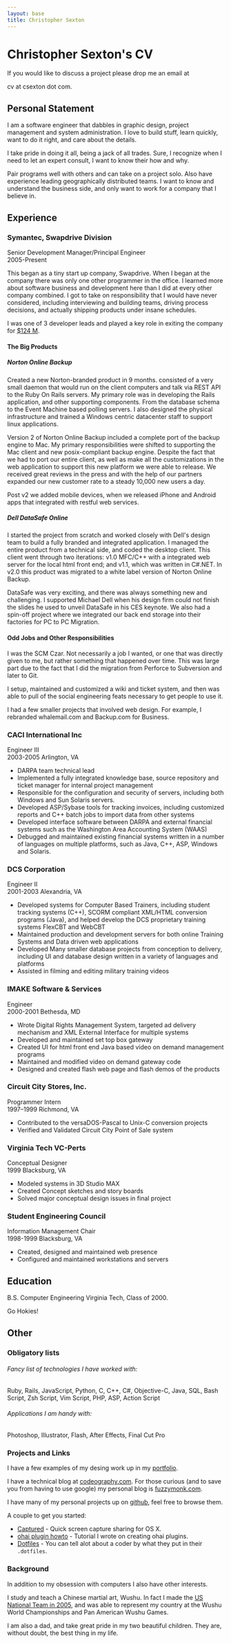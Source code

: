 ```yaml
---
layout: base
title: Christopher Sexton
---
```

# Christopher Sexton's CV

If you would like to discuss a project please drop me an email at 
<script language="Javascript" type="text/javascript">
<!--
document.write('<a href="mai');
document.write('lto');
document.write(':&#99;&#118;');
document.write('@');
document.write('&#99;&#115;&#101;&#120;&#116;&#111;&#110;&#46;&#99;&#111;&#109;">');
document.write('&#99;&#118;');
document.write('@');
document.write('&#99;&#115;&#101;&#120;&#116;&#111;&#110;&#46;&#99;&#111;&#109;<\/a>');
// -->
</script><noscript>&#99;&#118; at &#99;&#115;&#101;&#120;&#116;&#111;&#110; dot &#99;&#111;&#109;</noscript>.


## Personal Statement

I am a software engineer that dabbles in graphic design, project management and system administration. I love to build stuff, learn quickly, want to do it right, and care about the details.

I take pride in doing it all, being a jack of all trades. Sure, I recognize when I need to let an expert consult, I want to know their how and why.

Pair programs well with others and can take on a project solo. Also have experience leading geographically distributed teams. I want to know and understand the business side, and only want to work for a company that I believe in. 


## Experience


### Symantec, Swapdrive Division
  <div class='byline'>
  Senior Development Manager/Principal Engineer
  <br/>
  2005-Present
  </div>

This began as a tiny start up company, Swapdrive. When I began at the company there was only one other programmer in the office. I learned more about software business and development here than I did at every other company combined. I got to take on responsibility that I would have never considered, including interviewing and building teams, driving process decisions, and actually shipping products under insane schedules.

I was one of 3 developer leads and played a key role in exiting the company for [$124 M](http://en.wikipedia.org/wiki/List_of_mergers_and_acquisitions_by_Symantec).

#### The Big Products

##### Norton Online Backup

Created a new Norton-branded product in 9 months. consisted of a very small daemon that would run on the client computers and talk via REST API to the Ruby On Rails servers. My primary role was in developing the Rails application, and other supporting components. From the database schema to the Event Machine based polling servers. I also designed the physical infrastructure and trained a Windows centric datacenter staff to support linux applications.

Version 2 of Norton Online Backup included a complete port of the backup engine to Mac. My primary responsibilities were shifted to supporting the Mac client and new posix-compliant backup engine. Despite the fact that we had to port our entire client, as well as make all the customizations in the web application to support this new platform we were able to release. We received great reviews in the press and with the help of our partners expanded our new customer rate to a steady 10,000 new users a day.

Post v2 we added mobile devices, when we released iPhone and Android apps that integrated with restful web services.

##### Dell DataSafe Online

I started the project from scratch and worked closely with Dell's design team to build a fully branded and integrated application. I managed the entire product from a technical side, and coded the desktop client. This client went through two iterations: v1.0 MFC/C++ with a integrated web server for the local html front end; and v1.1, which was written in C#.NET. In v2.0 this product was migrated to a white label version of Norton Online Backup.

DataSafe was very exciting, and there was always something new and challenging. I supported Michael Dell when his design firm could not finish the slides he used to unveil DataSafe in his CES keynote. We also had a spin-off project where we integrated our back end storage into their factories for PC to PC Migration.

#### Odd Jobs and Other Responsibilities

I was the SCM Czar. Not necessarily a job I wanted, or one that was directly given to me, but rather something that happened over time. This was large part due to the fact that I did the migration from Perforce to Subversion and later to Git.

I setup, maintained and customized a wiki and ticket system, and then was able to pull of the social engineering feats necessary to get people to use it.

I had a few smaller projects that involved web design. For example, I rebranded whalemail.com and Backup.com for Business.


### CACI International Inc

<div class='byline'>
Engineer III
<br/>
2003-2005 Arlington, VA
</div>

 * DARPA team technical lead
 * Implemented a fully integrated knowledge base, source repository and ticket manager for internal project management
 * Responsible for the configuration and security of servers, including both Windows and Sun Solaris servers.
 * Developed ASP/Sybase tools for tracking invoices, including customized reports and C++ batch jobs to import data from other systems 
 * Developed interface software between DARPA and external financial systems such as the Washington Area Accounting System (WAAS)
 * Debugged and maintained existing financial systems written in a number of languages on multiple platforms, such as Java, C++, ASP, Windows and Solaris.

### DCS Corporation 

<div class='byline'>
Engineer II
<br/>
2001-2003 Alexandria, VA
</div>

 * Developed systems for Computer Based Trainers, including student tracking systems (C++), SCORM compliant XML/HTML conversion programs (Java), and helped develop the DCS proprietary training systems FlexCBT and WebCBT
 * Maintained production and development servers for both online Training Systems and Data driven web applications
 * Developed Many smaller database projects from conception to delivery, including UI and database design written in a variety of languages and platforms
 * Assisted in filming and editing military training videos


### IMAKE Software & Services

<div class='byline'>
Engineer
<br/>
2000-2001 Bethesda, MD
</div>

 * Wrote Digital Rights Management System, targeted ad delivery mechanism and XML External Interface for multiple systems
 * Developed and maintained set top box gateway
 * Created UI for html front end Java based video on demand management programs
 * Maintained and modified video on demand gateway code
 * Designed and created flash web page and flash demos of the products


### Circuit City Stores, Inc.

<div class='byline'>
Programmer Intern
<br/>
1997–1999 Richmond, VA
</div>


 * Contributed to the versaDOS-Pascal to Unix-C conversion projects
 * Verified and Validated Circuit City Point of Sale system 

### Virginia Tech VC-Perts

<div class='byline'>
Conceptual Designer
<br/>
1999 Blacksburg, VA
</div>

 * Modeled systems in 3D Studio MAX
 * Created Concept sketches and story boards
 * Solved major conceptual design issues in final project

### Student Engineering Council

<div class='byline'>
Information Management Chair
<br/>
1998-1999 Blacksburg, VA
</div>

 * Created, designed and maintained web presence
 * Configured and maintained workstations and servers


## Education

B.S. Computer Engineering Virginia Tech, Class of 2000. 

Go Hokies!

## Other

### Obligatory lists

###### Fancy list of technologies I have worked with:

Ruby, Rails, JavaScript, Python, C, C++, C#, Objective-C, Java, SQL, Bash Script, Zsh Script, Vim Script, PHP, ASP, Action Script

###### Applications I am handy with:

Photoshop, Illustrator, Flash, After Effects, Final Cut Pro

### Projects and Links

I have a few examples of my desing work up in my [portfolio](/portfolio/).

I have a technical blog at [codeography.com](http://www.codeography.com/). For those curious (and to save you from having to use google) my personal blog is [fuzzymonk.com](http://www.fuzzymonk.com).

I have many of my personal projects up on [github](http://github.com/csexton), feel free to browse them.

A couple to get you started:

 * [Captured](http://github.com/csexton) - Quick screen capture sharing for OS X.
 * [ohai plugin howto](http://github.com/csexton/ohai-plugin-howto) - Tutorial I wrote on creating ohai plugins.
 * [Dotfiles](http://github.com/csexton/dotfiles) - You can tell alot about a coder by what they put in their `.dotfiles`.

### Background

In addition to my obsession with computers I also have other interests. 

I study and teach a Chinese martial art, Wushu. In fact I made the [US National Team in 2005](http://www.usawkf.com/news/detail.php?aid=334), and was able to represent my country at the Wushu World Championships and Pan American Wushu Games.

I am also a dad, and take great pride in my two beautiful children. They are, without doubt, the best thing in my life.

